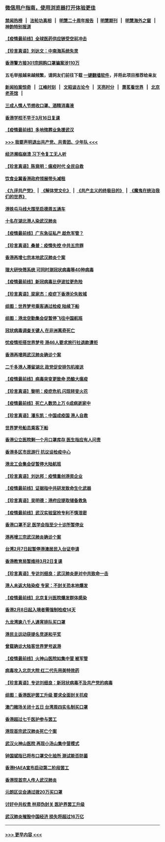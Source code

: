 ### [微信用户指南，使用浏览器打开体验更佳](https://github.com/gfw-breaker/banned-news1/blob/master/indexes/wechat-guide.md?t=0)
#### [禁闻热榜](热点新闻.md?t=0)  &nbsp;&nbsp;|&nbsp;&nbsp; [法轮功真相](https://github.com/gfw-breaker/truth/blob/master/README.md?t=0) &nbsp;&nbsp;|&nbsp;&nbsp; [明慧二十周年报告](https://github.com/gfw-breaker/mh-reports/blob/master/README.md?t=0) &nbsp;&nbsp;|&nbsp;&nbsp;[明慧期刊](https://github.com/gfw-breaker/mh-qikan) &nbsp;&nbsp;|&nbsp;&nbsp; [明慧海外之窗](https://github.com/gfw-breaker/mh-news/blob/master/README.md?t=0) &nbsp;&nbsp;|&nbsp;&nbsp; [神韵特别报道](https://github.com/gfw-breaker/mh-news/blob/master/shenyun.md?t=0)
#### [【疫情最前线】全球医药供应链受空前冲击](../pages/nsc415/n11869614.md?t=02151902) 
#### [【珍言真语】刘达文：中南海系统失灵](../pages/nsc415/n11869465.md?t=02151902) 
#### [香港警方接301宗网购口罩骗案涉110万](../pages/nsc415/n11867572.md?t=02151902) 
#### 五毛举报越来越频繁，请网友们前往下载 [一键翻墙软件](https://github.com/gfw-breaker/ssr-accounts)，并将此项目推荐给亲友
#### [新闻拍案惊奇](https://github.com/gfw-breaker/banned-news1/blob/master/pages/link4.md) &nbsp;&nbsp;|&nbsp;&nbsp; [江峰时刻](https://github.com/gfw-breaker/banned-news1/blob/master/pages/link4.md) &nbsp;&nbsp;|&nbsp;&nbsp; [文昭谈古论今](https://github.com/gfw-breaker/banned-news1/blob/master/pages/link4.md) &nbsp;&nbsp;|&nbsp;&nbsp; [天亮时分](https://github.com/gfw-breaker/banned-news1/blob/master/pages/link4.md) &nbsp;&nbsp;|&nbsp;&nbsp; [萧茗看世界](https://github.com/gfw-breaker/banned-news1/blob/master/pages/link4.md) &nbsp;&nbsp;|&nbsp;&nbsp; [北京老茶馆](https://github.com/gfw-breaker/banned-news1/blob/master/pages/link4.md) &nbsp;&nbsp;|&nbsp;&nbsp; 
#### [三成人情人节想收口罩、酒精消毒液](../pages/nsc415/n11867523.md?t=02151902) 
#### [香港学校不早于3月16日复课](../pages/nsc415/n11867498.md?t=02151902) 
#### [【疫情最前线】多地殡葬业急援武汉](../pages/nsc415/n11866914.md?t=02151902) 
#### [>>> 我要声明退出共产党、共青团、少年队 <<<](https://github.com/begood0513/goodnews/blob/master/quit/letter.md) 
#### [经济濒临崩溃 习下令复工无人听](../pages/nsc415/n11867269.md?t=02151902) 
#### [【珍言真语】陈竟明：瘟疫时代 全民自救](../pages/nsc415/n11866765.md?t=02151902) 
#### [饮食业冀香港政府领展带头减租](../pages/nsc415/n11864876.md?t=02151902) 
#### [《九评共产党》](https://github.com/begood0513/9ping.md/blob/master/README.md) &nbsp;|&nbsp; [《解体党文化》](../../../../jtdwh.md/blob/master/README.md)  &nbsp;|&nbsp; [《共产主义的终极目的》](../../../../gczydzjmd.md/blob/master/README.md) &nbsp;|&nbsp; [《魔鬼在统治我们的世界》](../../../../mgztzwmdsj.md/blob/master/README.md) 
#### [港铁屯马线大围至启德周五通车](../pages/nsc415/n11864842.md?t=02151902) 
#### [十名在湖北港人染武汉肺炎](../pages/nsc415/n11864807.md?t=02151902) 
#### [【疫情最前线】广东急征私产 趁危军管？](../pages/nsc415/n11864205.md?t=02151902) 
#### [【珍言真语】桑普：疫情失控 中共五宗罪](../pages/nsc415/n11864157.md?t=02151902) 
#### [香港再增七宗本地武汉肺炎个案](../pages/nsc415/n11862405.md?t=02151902) 
#### [理大研快筛系统 可同时测冠状病毒等40种病毒](../pages/nsc415/n11862376.md?t=02151902) 
#### [【疫情最前线】新冠病毒比伊波拉更危险](../pages/nsc415/n11862199.md?t=02151902) 
#### [【珍言真语】梁家杰：疫症下香港沦失败城](../pages/nsc415/n11861588.md?t=02151902) 
#### [组图：世界梦号乘客通过检疫 陆续下船](../pages/nsc415/n11858302.md?t=02151902) 
#### [组图：港龙空勤集会促暂停飞往中国航班](../pages/nsc415/n11858190.md?t=02151902) 
#### [冠状病毒调查关键人 在非洲离奇死亡](../pages/nsc415/n11859798.md?t=02151902) 
#### [忧疫情拒搭世界梦号 港46人要求旅行社退款遭拒](../pages/nsc415/n11859849.md?t=02151902) 
#### [香港再增两武汉肺炎确诊个案](../pages/nsc415/n11859833.md?t=02151902) 
#### [二千多港人滞留湖北 政党促安排包机接送](../pages/nsc415/n11859831.md?t=02151902) 
#### [【疫情最前线】病毒突变更致命 恐酿大瘟疫](../pages/nsc415/n11859604.md?t=02151902) 
#### [【珍言真语】黎明：疫症危机 闪现转变火花](../pages/nsc415/n11859199.md?t=02151902) 
#### [【疫情最前线】死亡人数恐上万 6成病逝家中](../pages/nsc415/n11856687.md?t=02151902) 
#### [【珍言真语】潘东凯：中国成疫国 港人自救](../pages/nsc415/n11856962.md?t=02151902) 
#### [世界梦号船员乘客下船](../pages/nsc415/n11856883.md?t=02151902) 
#### [香港公立医院剩一个月口罩库存 医生指应有人问责](../pages/nsc415/n11856875.md?t=02151902) 
#### [香港多区市民游行 抗议设检疫中心](../pages/nsc415/n11856866.md?t=02151902) 
#### [港龙工会集会促暂停大陆航班](../pages/nsc415/n11856840.md?t=02151902) 
#### [【珍言真语】刘达邦：疫情重创港资企业](../pages/nsc415/n11854274.md?t=02151902) 
#### [【疫情最前线】证据指中共研发致命生化武器](../pages/nsc415/n11853087.md?t=02151902) 
#### [【珍言真语】吴明德：港府应提取储备救急](../pages/nsc415/n11852734.md?t=02151902) 
#### [【疫情最前线】武汉实验室抢专利不慎泄密](../pages/nsc415/n11850310.md?t=02151902) 
#### [香港口罩不足 医学会指至少十诊所暂停业](../pages/nsc415/n11850301.md?t=02151902) 
#### [港再增三宗武汉肺炎确诊个案](../pages/nsc415/n11850328.md?t=02151902) 
#### [台湾2月7日起暂停港澳居民入台证申请](../pages/nsc415/n11850304.md?t=02151902) 
#### [香港教育局暂维持3月2日复课](../pages/nsc415/n11850260.md?t=02151902) 
#### [【珍言真语】专访刘细良：武汉肺炎是对中共致命一击](../pages/nsc415/n11849934.md?t=02151902) 
#### [港人未返大陆染疫 专家：不封关恐本地爆发](../pages/nsc415/n11848021.md?t=02151902) 
#### [【疫情最前线】北京复兴医院爆发群体感染](../pages/nsc415/n11847626.md?t=02151902) 
#### [香港2月8日起入境者需强制检疫14天](../pages/nsc415/n11847658.md?t=02151902) 
#### [九龙湾逾八千人通宵排队买口罩](../pages/nsc415/n11847647.md?t=02151902) 
#### [港民主运动获提名竞逐和平奖](../pages/nsc415/n11847633.md?t=02151902) 
#### [曾载确诊大陆客世界梦号返港](../pages/nsc415/n11847608.md?t=02151902) 
#### [【疫情最前线】火神山医院如集中营 被军管](../pages/nsc415/n11847524.md?t=02151902) 
#### [病毒攻入北京大院 红二代先用美特效药](../pages/nsc415/n11847427.md?t=02151902) 
#### [【珍言真语】专访刘细良：新冠状病毒不及共产党的病毒](../pages/nsc415/n11847164.md?t=02151902) 
#### [组图：香港医护罢工升级 要求全面封关抗疫](../pages/nsc415/n11844107.md?t=02151902) 
#### [澳门赌场关闭十五日 台湾周四实名制买口罩](../pages/nsc415/n11845083.md?t=02151902) 
#### [香港超过七千医护参与罢工](../pages/nsc415/n11845051.md?t=02151902) 
#### [港现首宗武汉肺炎死亡个案](../pages/nsc415/n11844998.md?t=02151902) 
#### [武汉火神山医院 再现小汤山集中营模式](../pages/nsc415/n11844763.md?t=02151902) 
#### [钟国斌指已将布口罩交化验所 测试能否防菌](../pages/nsc415/n11842783.md?t=02151902) 
#### [香港HAEA宣布启动第二阶段罢工](../pages/nsc415/n11842723.md?t=02151902) 
#### [香港现首宗人传人武汉肺炎](../pages/nsc415/n11842766.md?t=02151902) 
#### [元朗区议会通过拨20万买口罩](../pages/nsc415/n11842754.md?t=02151902) 
#### [讨好中共权贵 林郑伪封关 医护界罢工升级](../pages/nsc415/n11842359.md?t=02151902) 
#### [武汉肺炎摧毁中国经济 损失将超过16万亿](../pages/nsc415/n11839723.md?t=02151902) 

----
#### [ >>> 更早内容 <<< ](../indexes/nsc415-earlier.md)
